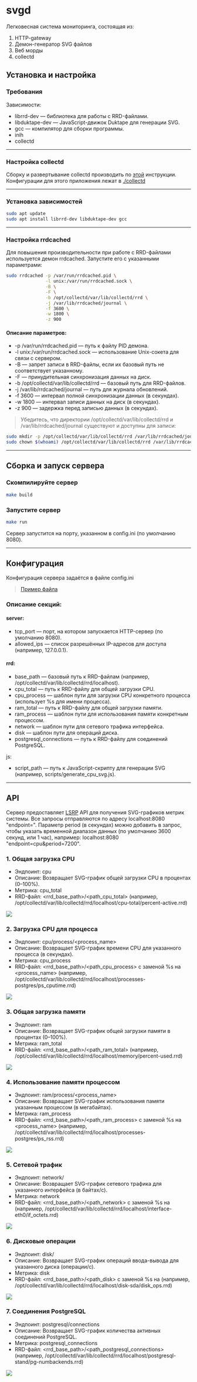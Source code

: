 # svgd
Легковесная система мониторинга, состоящая из:
1. HTTP-gateway
2. Демон-генератор SVG файлов
3. Веб морды
4. collectd


## Установка и настройка
### Требования

Зависимости:
- librrd-dev — библиотека для работы с RRD-файлами.
- libduktape-dev — JavaScript-движок Duktape для генерации SVG.
- gcc — компилятор для сборки программы.
- inih
- collectd

---

### Настройка collectd
Сборку и развертывание collectd производить по [этой](https://github.com/Pavelavl/cpu-http-monitor) инструкции. Конфигурации для этого приложения лежат в [./collectd](./collectd)

---

### Установка зависимостей
```sh
sudo apt update
sudo apt install librrd-dev libduktape-dev gcc
```

---

### Настройка rrdcached

Для повышения производительности при работе с RRD-файлами используется демон rrdcached. Запустите его с указанными параметрами:

```sh
sudo rrdcached -p /var/run/rrdcached.pid \
               -l unix:/var/run/rrdcached.sock \
               -B \
               -F \
               -b /opt/collectd/var/lib/collectd/rrd \
               -j /var/lib/rrdcached/journal \
               -f 3600 \
               -w 1800 \
               -z 900
```

#### Описание параметров:
- -p /var/run/rrdcached.pid — путь к файлу PID демона.
- -l unix:/var/run/rrdcached.sock — использование Unix-сокета для связи с сервером.
- -B — запрет записи в RRD-файлы, если их базовый путь не соответствует указанному.
- -F — принудительная синхронизация данных на диск.
- -b /opt/collectd/var/lib/collectd/rrd — базовый путь для RRD-файлов.
- -j /var/lib/rrdcached/journal — путь для журнала обновлений.
- -f 3600 — интервал полной синхронизации данных (в секундах).
- -w 1800 — интервал записи данных на диск (в секундах).
- -z 900 — задержка перед записью данных (в секундах).

> Убедитесь, что директории /opt/collectd/var/lib/collectd/rrd и /var/lib/rrdcached/journal существуют и доступны для записи:
```sh
sudo mkdir -p /opt/collectd/var/lib/collectd/rrd /var/lib/rrdcached/journal
sudo chown $(whoami) /opt/collectd/var/lib/collectd/rrd /var/lib/rrdcached/journal
```

---

## Сборка и запуск сервера

### Скомпилируйте сервер
```sh
make build
```

### Запустите сервер
```sh
make run
```
Сервер запустится на порту, указанном в config.ini (по умолчанию 8080).

---

## Конфигурация

Конфигурация сервера задаётся в файле config.ini
> [Пример файла](config.ini)

### Описание секций:

#### server:
- tcp_port — порт, на котором запускается HTTP-сервер (по умолчанию 8080).
- allowed_ips — список разрешённых IP-адресов для доступа (например, 127.0.0.1).

#### rrd:
- base_path — базовый путь к RRD-файлам (например, /opt/collectd/var/lib/collectd/rrd/localhost).
- cpu_total — путь к RRD-файлу для общей загрузки CPU.
- cpu_process — шаблон пути для загрузки CPU конкретного процесса (использует %s для имени процесса).
- ram_total — путь к RRD-файлу для общей загрузки памяти.
- ram_process — шаблон пути для использования памяти конкретным процессом.
- network — шаблон пути для сетевого трафика интерфейса.
- disk — шаблон пути для операций диска.
- postgresql_connections — путь к RRD-файлу для соединений PostgreSQL.

js:
- script_path — путь к JavaScript-скрипту для генерации SVG (например, scripts/generate_cpu_svg.js).

---

## API
Сервер предоставляет [LSRP](https://github.com/pavelavl/lsrp) API для получения SVG-графиков метрик системы. Все запросы отправляются по адресу localhost:8080 "endpoint=<endpoint>". Параметр period (в секундах) можно добавить в запрос, чтобы указать временной диапазон данных (по умолчанию 3600 секунд, или 1 час), например: localhost:8080 "endpoint=cpu&period=7200".

### 1. Общая загрузка CPU

- Эндпоинт: cpu
- Описание: Возвращает SVG-график общей загрузки CPU в процентах (0–100%).
- Метрика: cpu_total
- RRD-файл: <rrd_base_path>/<path_cpu_total> (например, /opt/collectd/var/lib/collectd/rrd/localhost/cpu-total/percent-active.rrd)

<img src="examples/cpu.svg"/>

### 2. Загрузка CPU для процесса

- Эндпоинт: cpu/process/<process_name>
- Описание: Возвращает SVG-график времени CPU для указанного процесса (в секундах).
- Метрика: cpu_process
- RRD-файл: <rrd_base_path>/<path_cpu_process> с заменой %s на <process_name> (например, /opt/collectd/var/lib/collectd/rrd/localhost/processes-postgres/ps_cputime.rrd)

<img src="examples/cpu_process_postgres.svg"/>

### 3. Общая загрузка памяти

- Эндпоинт: ram
- Описание: Возвращает SVG-график общей загрузки памяти в процентах (0–100%).
- Метрика: ram_total
- RRD-файл: <rrd_base_path>/<path_ram_total> (например, /opt/collectd/var/lib/collectd/rrd/localhost/memory/percent-used.rrd)

<img src="examples/ram.svg"/>

### 4. Использование памяти процессом

- Эндпоинт: ram/process/<process_name>
- Описание: Возвращает SVG-график использования памяти указанным процессом (в мегабайтах).
- Метрика: ram_process
- RRD-файл: <rrd_base_path>/<path_ram_process> с заменой %s на <process_name> (например, /opt/collectd/var/lib/collectd/rrd/localhost/processes-postgres/ps_rss.rrd)

<img src="examples/ram_process_postgres.svg"/>

### 5. Сетевой трафик

- Эндпоинт: network/<interface>
- Описание: Возвращает SVG-график сетевого трафика для указанного интерфейса (в байтах/с).
- Метрика: network
- RRD-файл: <rrd_base_path>/<path_network> с заменой %s на <interface> (например, /opt/collectd/var/lib/collectd/rrd/localhost/interface-eth0/if_octets.rrd)

<img src="examples/network.svg"/>

### 6. Дисковые операции

- Эндпоинт: disk/<disk>
- Описание: Возвращает SVG-график операций ввода-вывода для указанного диска (операции/с).
- Метрика: disk
- RRD-файл: <rrd_base_path>/<path_disk> с заменой %s на <disk> (например, /opt/collectd/var/lib/collectd/rrd/localhost/disk-sda/disk_ops.rrd)

<img src="examples/disk.svg"/>


### 7. Соединения PostgreSQL

- Эндпоинт: postgresql/connections
- Описание: Возвращает SVG-график количества активных соединений PostgreSQL.
- Метрика: postgresql_connections
- RRD-файл: <rrd_base_path>/<path_postgresql_connections> (например, /opt/collectd/var/lib/collectd/rrd/localhost/postgresql-stand/pg-numbackends.rrd)

<img src="examples/pgsql.svg"/>
